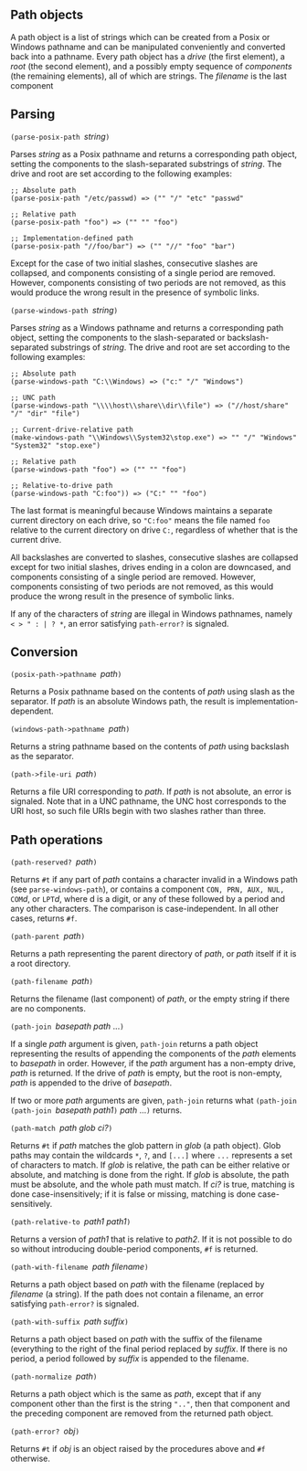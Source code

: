 ## Path objects

A path object is a list of strings which can be created from a Posix or Windows pathname and can be manipulated conveniently
and converted back into a pathname.  Every path object has a *drive* (the first element), a *root*
(the second element), and a possibly empty sequence of *components* (the remaining elements),
all of which are strings.  The *filename* is the last component

## Parsing

`(parse-posix-path `*string*`)`

Parses *string* as a Posix pathname and returns a corresponding path object, setting the components
to the slash-separated substrings of *string*.  The drive and root are set according to the following examples:

```
;; Absolute path
(parse-posix-path "/etc/passwd) => ("" "/" "etc" "passwd"

;; Relative path
(parse-posix-path "foo") => ("" "" "foo")

;; Implementation-defined path
(parse-posix-path "//foo/bar") => ("" "//" "foo" "bar")
```

Except for the case of two initial slashes, consecutive slashes are collapsed,
and components consisting of a single period are removed.  However, components consisting of
two periods are not removed, as this would produce the wrong result in the presence of symbolic links.

`(parse-windows-path `*string*`)`

Parses *string* as a Windows pathname and returns a corresponding path object,
setting the components to the slash-separated or backslash-separated substrings of *string*.
The drive and root are set according to the following examples:

```
;; Absolute path
(parse-windows-path "C:\\Windows) => ("c:" "/" "Windows")

;; UNC path
(parse-windows-path "\\\\host\\share\\dir\\file") => ("//host/share" "/" "dir" "file")

;; Current-drive-relative path
(make-windows-path "\\Windows\\System32\stop.exe") => "" "/" "Windows" "System32" "stop.exe")

;; Relative path
(parse-windows-path "foo") => ("" "" "foo")

;; Relative-to-drive path
(parse-windows-path "C:foo")) => ("C:" "" "foo")
```

The last format is meaningful because Windows maintains a separate current directory
on each drive, so `"C:foo"` means the file named
`foo` relative to the current directory on drive `C:`,
regardless of whether that is the current drive.

All backslashes are converted to slashes,
consecutive slashes are collapsed
except for two initial slashes,
drives ending in a colon are downcased,
and components consisting of a single period are removed.
However, components consisting of two periods are not removed,
as this would produce the wrong result in the presence of symbolic links.

If any of the characters of *string* are illegal in Windows pathnames,
namely `< > " : | ? *`, an error satisfying `path-error?` is signaled.

## Conversion

`(posix-path->pathname `*path*`)`

Returns a Posix pathname based on the contents of *path* using slash as the separator.
If *path* is an absolute Windows path, the result is implementation-dependent.

`(windows-path->pathname `*path*`)`

Returns a string pathname based on the contents of *path* using backslash as the separator.

`(path->file-uri `*path*`)`

Returns a file URI corresponding to *path*.  If *path* is not absolute, an error is signaled.
Note that in a UNC pathname, the UNC host corresponds to the URI host, so such file URIs
begin with two slashes rather than three.

## Path operations

`(path-reserved? `*path*`)`

Returns `#t` if any part of *path* contains a character invalid in a Windows path
(see `parse-windows-path`), or contains a component
`CON, PRN, AUX, NUL, COM`*d*, or `LPT`*d*, where d is a digit,
or any of these followed by a period and any other characters.
The comparison is case-independent.  In all other cases, returns `#f`.

`(path-parent `*path*`)`

Returns a path representing the parent directory of *path*, or *path* itself if it is a root directory.

`(path-filename `*path*`)`

Returns the filename (last component) of *path*, or the empty string if there are no components.

`(path-join `*basepath path* ...`)`

If a single *path* argument is given, `path-join` returns a path object representing the results of appending
the components of the *path* elements to *basepath* in order.  However,
if the *path* argument has a non-empty drive, *path* is returned.
If the drive of *path* is empty, but the root is non-empty, *path* is appended to the drive of *basepath*.

If two or more *path* arguments are given, `path-join` returns
what `(path-join (path-join `*basepath* *path1*`)` *path* ...`)` returns.

`(path-match `*path glob ci?*`)`

Returns `#t` if *path* matches the glob pattern in *glob* (a path object).
Glob paths may contain the wildcards `*`, `?`, and `[...]` where `...` represents a set of characters to match.
If *glob* is relative, the path can be either relative or absolute, and matching is done from the right.
If *glob* is absolute, the path must be absolute, and the whole path must match.
If *ci?* is true, matching is done case-insensitively;
if it is false or missing, matching is done case-sensitively.

`(path-relative-to `*path1 path1*`)`

Returns a version of *path1* that is relative to *path2*.
If it is not possible to do so without introducing double-period components, `#f` is returned.

`(path-with-filename `*path filename*`)`

Returns a path object based on *path* with the filename (replaced by *filename* (a string).
If the path does not contain a filename, an error satisfying `path-error?` is signaled.

`(path-with-suffix `*path suffix*`)`

Returns a path object based on *path* with the suffix of the filename (everything to the
right of the final period replaced by *suffix*.  If there is no period, a period followed
by *suffix* is appended to the filename.

`(path-normalize `*path*`)`

Returns a path object which is the same as *path*, except that if any component other than the first is the string 
`".."`, then that component and the preceding component are removed from the returned path object.

`(path-error? `*obj*`)`

Returns `#t` if *obj* is an object raised by the procedures above and `#f` otherwise.
